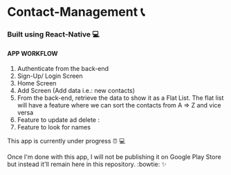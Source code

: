 # Contact-Management  📞
### Built using React-Native 💻 
#### APP WORKFLOW 

1. Authenticate from the back-end 
2. Sign-Up/ Login Screen
3. Home Screen 
4. Add Screen (Add data i.e.: new contacts)
5. From the back-end, retrieve the data to show it as a Flat List. The flat list will have a feature where we can sort the contacts from A => Z and vice versa
6. Feature to update ad delete :
7. Feature to look for names


This app is currently under progress ⏰ 💻


Once I'm done with this app, I will not be publishing it on Google Play Store but instead it'll remain here in this repository. :bowtie: ✨ 
